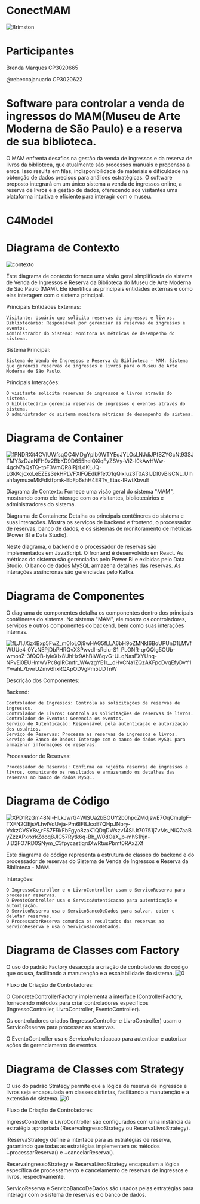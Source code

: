 # ConectMAM
![Brimston](https://github.com/rebeccajanuario/Biblioteca/assets/129446615/3187f19a-6598-4688-84d2-ae7aa7af4729)

# Participantes
Brenda Marques CP3020665

@rebeccajanuario CP3020622

# Software para controlar a venda de ingressos do MAM(Museu de Arte Moderna de São Paulo) e a reserva de sua biblioteca.
O MAM enfrenta desafios na gestão da venda de ingressos e da reserva de livros da biblioteca, que atualmente são processos manuais e propensos a erros. Isso resulta em filas, indisponibilidade de materiais e dificuldade na obtenção de dados precisos para análises estratégicas. O software proposto integrará em um único sistema a venda de ingressos online, a reserva de livros e a gestão de dados, oferecendo aos visitantes uma plataforma intuitiva e eficiente para interagir com o museu.


# C4Model
# Diagrama de Contexto

![contexto](https://github.com/rebeccajanuario/Biblioteca/assets/65727310/1fc797aa-c85a-4832-b1e4-9529df248000)

Este diagrama de contexto fornece uma visão geral simplificada do sistema de Venda de Ingressos e Reserva da Biblioteca do Museu de Arte Moderna de São Paulo (MAM). Ele identifica as principais entidades externas e como elas interagem com o sistema principal.

Principais Entidades Externas:

    Visitante: Usuário que solicita reservas de ingressos e livros.
    Bibliotecário: Responsável por gerenciar as reservas de ingressos e eventos.
    Administrador do Sistema: Monitora as métricas de desempenho do sistema.

Sistema Principal:

    Sistema de Venda de Ingressos e Reserva da Biblioteca - MAM: Sistema que gerencia reservas de ingressos e livros para o Museu de Arte Moderna de São Paulo.

Principais Interações:

    O visitante solicita reservas de ingressos e livros através do sistema.
    O bibliotecário gerencia reservas de ingressos e eventos através do sistema.
    O administrador do sistema monitora métricas de desempenho do sistema.
# Diagrama de Container

![fPNDRXit4CVlUWfsqOC4MDgYpIb0WTYEqJYLOsLNJdiJPfSZYGcNt93SJTMY3zDJaNFH9z2BbKD9D655heiQXiqFyZSVy-Vi2-l0kAwHWw-4gcN7aQsTQ-tpF3VmQR8IRjrLdKLJQ-LGkKcjcxoLeEZEs3ekHPLVFXlFQEdkPfetO1qQlxIuz3T0A3IJDl0vBlsCNL_UlhahfaymuxeMkFdktfpmk-EbFp6shH4ERTv_Etas-IRwtXbvuE](https://github.com/rebeccajanuario/Biblioteca/assets/65727310/a3af71fc-7e75-4d89-a839-8bedfb72907b)

Diagrama de Contexto:
Fornece uma visão geral do sistema "MAM", mostrando como ele interage com os visitantes, bibliotecários e administradores do sistema.

Diagrama de Containers:
Detalha os principais contêineres do sistema e suas interações. Mostra os serviços de backend e frontend, o processador de reservas, banco de dados, e os sistemas de monitoramento de métricas (Power BI e Data Studio).

Neste diagrama, o backend e o processador de reservas são implementados em JavaScript. O frontend é desenvolvido em React. As métricas do sistema são gerenciadas pelo Power BI e exibidas pelo Data Studio. O banco de dados MySQL armazena detalhes das reservas. As interações assíncronas são gerenciadas pelo Kafka.



# Diagrama de Componentes
O diagrama de componentes detalha os componentes dentro dos principais contêineres do sistema. No sistema "MAM", ele mostra os controladores, serviços e outros componentes do backend, bem como suas interações internas.

![fLJ1JXiz4Bxp5FwZ_m0IoLOj9wHAG5fLLA6bH9oZMNkI6BoUPUnD1LMVfWUUe4_0YzNEPjDbPHRQvX3Pwvdl-sRciu-S1_PLONR-qrQQIg5OUb-wmonZ-3fQQB-iyieXIx8UhHz9AhBIW8qvG-ULqNasFXYUnq-NPvEi0EUHmwVPc8gIRCmfr_WAvzgYE1r__dHvCNa1ZQzAKFpcDvqEfyDvY1YwahL7bwrUZmv6hxRQApODVgPm5UDTnW](https://github.com/rebeccajanuario/Biblioteca/assets/65727310/75c98f5a-0b25-461b-8c26-8accefd655b2)

Descrição dos Componentes:

Backend:

    Controlador de Ingressos: Controla as solicitações de reservas de ingressos.
    Controlador de Livros: Controla as solicitações de reservas de livros.
    Controlador de Eventos: Gerencia os eventos.
    Serviço de Autenticação: Responsável pela autenticação e autorização dos usuários.
    Serviço de Reservas: Processa as reservas de ingressos e livros.
    Serviço de Banco de Dados: Interage com o banco de dados MySQL para armazenar informações de reservas.

Processador de Reservas:

    Processador de Reservas: Confirma ou rejeita reservas de ingressos e livros, comunicando os resultados e armazenando os detalhes das reservas no banco de dados MySQL.


# Diagrama de Código

![XPD1RzGm48Nl-HLkJwrG4WISUa2bBOUY2b0hpcZMdjswE7OqCmuIgF-TXFN2QEjsVLhvlVdUvja-Pm6IF8JcoE7QHpJNbry-VxkzCVSY8v_rFS7FRkFbFgyo8zaK1QDqDWszv14SlUt70751j7vMs_NiQ7aaByZzzAPxrxrkZdoq8JlC57Rytk6q-Bb_W0dOaX_b-mhS1hjn-JlD2FO7RD0SNym_C3fpycastlqrdXwRtusPbmt0RAxZXf](https://github.com/rebeccajanuario/Biblioteca/assets/65727310/96698338-6d8e-4761-a557-647aaee378af)



Este diagrama de código representa a estrutura de classes do backend e do processador de reservas do Sistema de Venda de Ingressos e Reserva da Biblioteca - MAM.

Interações:

    O IngressoController e o LivroController usam o ServicoReserva para processar reservas.
    O EventoController usa o ServicoAutenticacao para autenticação e autorização.
    O ServicoReserva usa o ServicoBancoDeDados para salvar, obter e deletar reservas.
    O ProcessadorReserva comunica os resultados das reservas ao ServicoReserva e usa o ServicoBancoDeDados.
    
# Diagrama de Classes com Factory
O uso do padrão Factory desacopla a criação de controladores do código que os usa, facilitando a manutenção e a escalabilidade do sistema.
![0](https://github.com/rebeccajanuario/Biblioteca/assets/129446615/7406447f-9c94-482a-840e-4d1c48a31492)

Fluxo de Criação de Controladores:

   O ConcreteControllerFactory implementa a interface IControllerFactory, fornecendo métodos para criar controladores específicos (IngressoController, LivroController, EventoController).

   Os controladores criados (IngressoController e LivroController) usam o ServicoReserva para processar as reservas.

   O EventoController usa o ServicoAutenticacao para autenticar e autorizar ações de gerenciamento de eventos.

# Diagrama de Classes com Strategy
O uso do padrão Strategy permite que a lógica de reserva de ingressos e livros seja encapsulada em classes distintas, facilitando a manutenção e a extensão do sistema.
![0](https://github.com/rebeccajanuario/Biblioteca/assets/129446615/fd828c75-c898-4d4f-b2dc-9fab08ac1ce9)

Fluxo de Criação de Controladores:

   IngressController e LivroController são configurados com uma instância da estratégia apropriada (ReservaIngressoStrategy ou ReservaLivroStrategy).

   IReservaStrategy define a interface para as estratégias de reserva, garantindo que todas as estratégias implementem os métodos +processarReserva() e +cancelarReserva().

   ReservaIngressoStrategy e ReservaLivroStrategy encapsulam a lógica específica de processamento e cancelamento de reservas de ingressos e livros, respectivamente.

   ServicoReserva e ServicoBancoDeDados são usados pelas estratégias para interagir com o sistema de reservas e o banco de dados.

 



